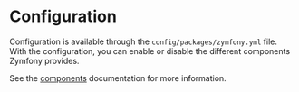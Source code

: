 # Configuration

Configuration is available through the `config/packages/zymfony.yml` file. With the configuration, you can enable or disable the different components Zymfony provides.

See the [components](components.md) documentation for more information.